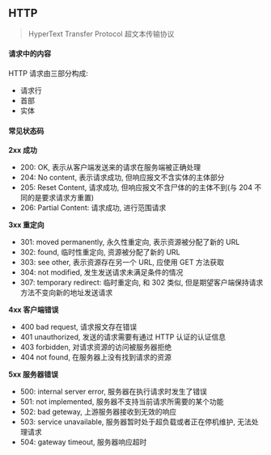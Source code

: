 ## HTTP
> HyperText Transfer Protocol 超文本传输协议

#### 请求中的内容

HTTP 请求由三部分构成:
- 请求行
- 首部
- 实体


#### 常见状态码

**2xx 成功**

- 200: OK, 表示从客户端发送来的请求在服务端被正确处理
- 204: No content, 表示请求成功, 但响应报文不含实体的主体部分
- 205: Reset Content, 请求成功, 但响应报文不含尸体的的主体不到(与 204 不同的是要求请求方重置)
- 206: Partial Content: 请求成功, 进行范围请求

**3xx 重定向**

- 301: moved permanently, 永久性重定向, 表示资源被分配了新的 URL
- 302: found, 临时性重定向, 资源被分配了新的 URL
- 303: see other, 表示资源存在另一个 URL, 应使用 GET 方法获取
- 304: not modified, 发生发送请求未满足条件的情况
- 307: temporary redirect: 临时重定向, 和 302 类似, 但是期望客户端保持请求方法不变向新的地址发送请求

**4xx 客户端错误**

- 400 bad request, 请求报文存在错误
- 401 unauthorized, 发送的请求需要有通过 HTTP 认证的认证信息
- 403 forbidden, 对请求资源的访问被服务器拒绝
- 404 not found, 在服务器上没有找到请求的资源

**5xx 服务器错误**

- 500: internal server error, 服务器在执行请求时发生了错误
- 501: not implemented, 服务器不支持当前请求所需要的某个功能
- 502: bad geteway, 上游服务器接收到无效的响应
- 503: service unavailable, 服务器暂时处于超负载或者正在停机维护, 无法处理请求
- 504: gateway timeout, 服务器响应超时
